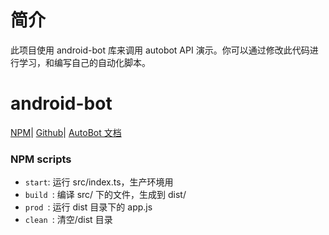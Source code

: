 # 简介

此项目使用 android-bot 库来调用 autobot API 演示。你可以通过修改此代码进行学习，和编写自己的自动化脚本。

# android-bot

[NPM](https://www.npmjs.com/package/android-bot)| [Github](https://github.com/automan-bot/android-bot)| [AutoBot 文档](https://mobile.tntok.top/autobot_doc)

### NPM scripts

- `start`: 运行 src/index.ts，生产环境用
- `build `: 编译 src/ 下的文件，生成到 dist/
- `prod `: 运行 dist 目录下的 app.js
- `clean `: 清空/dist 目录
